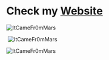 # Check my [Website](https://mars.tk)

<p><img  src="https://github-readme-stats.vercel.app/api/top-langs?username=ItCameFr0mMars&show_icons=true&theme=dark&locale=en&langs_count=10&layout=compact" alt="ItCameFr0mMars" /></p>
<p>&nbsp;<img src="https://github-readme-stats.vercel.app/api?username=ItCameFr0mMars&show_icons=true&theme=dark&locale=en" alt="ItCameFr0mMars" /></p>
<p><img src="https://github-readme-streak-stats.herokuapp.com/?user=ItCameFr0mMars&theme=dark" alt="ItCameFr0mMars" /></p><br>
  </html>

